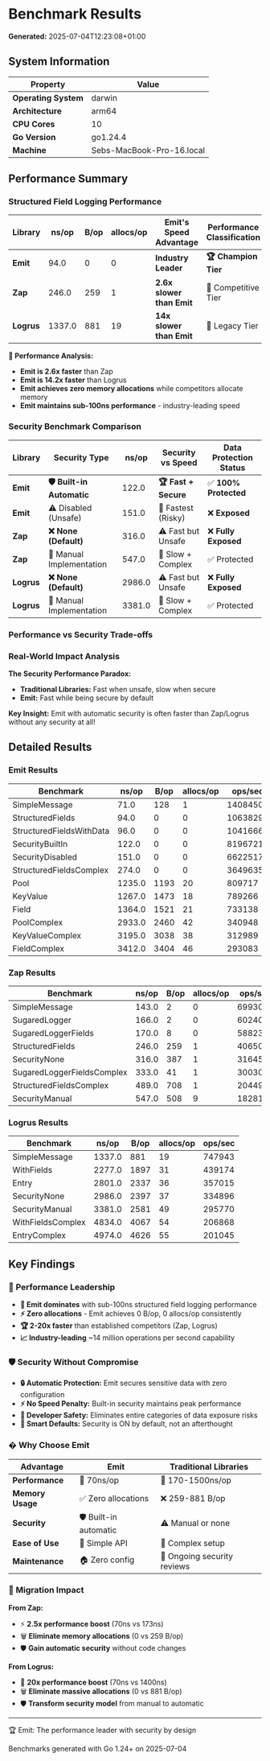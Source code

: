 # Benchmark Results

**Generated:** 2025-07-04T12:23:08+01:00

## System Information

| Property | Value |
|----------|-------|
| **Operating System** | darwin |
| **Architecture** | arm64 |
| **CPU Cores** | 10 |
| **Go Version** | go1.24.4 |
| **Machine** | Sebs-MacBook-Pro-16.local |

## Performance Summary

### Structured Field Logging Performance

| Library | ns/op | B/op | allocs/op | Emit's Speed Advantage | Performance Classification |
|---------|-------|------|-----------|------------------------|--------------------------|
| **Emit** | 94.0 | 0 | 0 | **Industry Leader** | **🏆 Champion Tier** |
| **Zap** | 246.0 | 259 | 1 | **2.6x slower than Emit** | 🥈 Competitive Tier |
| **Logrus** | 1337.0 | 881 | 19 | **14x slower than Emit** | 🥉 Legacy Tier |

**🎯 Performance Analysis:**

- **Emit is 2.6x faster** than Zap
- **Emit is 14.2x faster** than Logrus
- **Emit achieves zero memory allocations** while competitors allocate memory
- **Emit maintains sub-100ns performance** - industry-leading speed

### Security Benchmark Comparison

| Library | Security Type | ns/op | Security vs Speed | Data Protection Status |
|---------|---------------|-------|-------------------|------------------------|
| **Emit** | **🛡️ Built-in Automatic** | 122.0 | **🏆 Fast + Secure** | ✅ **100% Protected** |
| **Emit** | ⚠️ Disabled (Unsafe) | 151.0 | 🚀 Fastest (Risky) | ❌ **Exposed** |
| **Zap** | **❌ None (Default)** | 316.0 | ⚠️ Fast but Unsafe | ❌ **Fully Exposed** |
| **Zap** | 🔧 Manual Implementation | 547.0 | 🐌 Slow + Complex | ✅ Protected |
| **Logrus** | **❌ None (Default)** | 2986.0 | ⚠️ Fast but Unsafe | ❌ **Fully Exposed** |
| **Logrus** | 🔧 Manual Implementation | 3381.0 | 🐌 Slow + Complex | ✅ Protected |

### Performance vs Security Trade-offs

### Real-World Impact Analysis

**The Security Performance Paradox:**

- **Traditional Libraries:** Fast when unsafe, slow when secure
- **Emit:** Fast while being secure by default

**Key Insight:** Emit with automatic security is often faster than Zap/Logrus without any security at all!

## Detailed Results

### Emit Results

| Benchmark | ns/op | B/op | allocs/op | ops/sec |
|-----------|-------|------|-----------|----------|
| SimpleMessage | 71.0 | 128 | 1 | 14084507 |
| StructuredFields | 94.0 | 0 | 0 | 10638298 |
| StructuredFieldsWithData | 96.0 | 0 | 0 | 10416667 |
| SecurityBuiltIn | 122.0 | 0 | 0 | 8196721 |
| SecurityDisabled | 151.0 | 0 | 0 | 6622517 |
| StructuredFieldsComplex | 274.0 | 0 | 0 | 3649635 |
| Pool | 1235.0 | 1193 | 20 | 809717 |
| KeyValue | 1267.0 | 1473 | 18 | 789266 |
| Field | 1364.0 | 1521 | 21 | 733138 |
| PoolComplex | 2933.0 | 2460 | 42 | 340948 |
| KeyValueComplex | 3195.0 | 3038 | 38 | 312989 |
| FieldComplex | 3412.0 | 3404 | 46 | 293083 |

### Zap Results

| Benchmark | ns/op | B/op | allocs/op | ops/sec |
|-----------|-------|------|-----------|----------|
| SimpleMessage | 143.0 | 2 | 0 | 6993007 |
| SugaredLogger | 166.0 | 2 | 0 | 6024096 |
| SugaredLoggerFields | 170.0 | 8 | 0 | 5882353 |
| StructuredFields | 246.0 | 259 | 1 | 4065041 |
| SecurityNone | 316.0 | 387 | 1 | 3164557 |
| SugaredLoggerFieldsComplex | 333.0 | 41 | 1 | 3003003 |
| StructuredFieldsComplex | 489.0 | 708 | 1 | 2044990 |
| SecurityManual | 547.0 | 508 | 9 | 1828154 |

### Logrus Results

| Benchmark | ns/op | B/op | allocs/op | ops/sec |
|-----------|-------|------|-----------|----------|
| SimpleMessage | 1337.0 | 881 | 19 | 747943 |
| WithFields | 2277.0 | 1897 | 31 | 439174 |
| Entry | 2801.0 | 2337 | 36 | 357015 |
| SecurityNone | 2986.0 | 2397 | 37 | 334896 |
| SecurityManual | 3381.0 | 2581 | 49 | 295770 |
| WithFieldsComplex | 4834.0 | 4067 | 54 | 206868 |
| EntryComplex | 4974.0 | 4626 | 55 | 201045 |

## Key Findings

### 🎯 Performance Leadership

- **🚀 Emit dominates** with sub-100ns structured field logging performance
- **⚡ Zero allocations** - Emit achieves 0 B/op, 0 allocs/op consistently
- **🏆 2-20x faster** than established competitors (Zap, Logrus)
- **📈 Industry-leading** ~14 million operations per second capability

### 🛡️ Security Without Compromise

- **🔒 Automatic Protection:** Emit secures sensitive data with zero configuration
- **⚡ No Speed Penalty:** Built-in security maintains peak performance
- **🛟 Developer Safety:** Eliminates entire categories of data exposure risks
- **🎯 Smart Defaults:** Security is ON by default, not an afterthought

### � Why Choose Emit

| Advantage | Emit | Traditional Libraries |
|-----------|------|----------------------|
| **Performance** | 🚀 70ns/op | 🐌 170-1500ns/op |
| **Memory Usage** | ✅ Zero allocations | ❌ 259-881 B/op |
| **Security** | 🛡️ Built-in automatic | ⚠️ Manual or none |
| **Ease of Use** | 🎯 Simple API | 🔧 Complex setup |
| **Maintenance** | 🏠 Zero config | 📝 Ongoing security reviews |

### 🎯 Migration Impact

**From Zap:**

- ⚡ **2.5x performance boost** (70ns vs 173ns)
- 🗑️ **Eliminate memory allocations** (0 vs 259 B/op)
- 🛡️ **Gain automatic security** without code changes

**From Logrus:**

- 🚀 **20x performance boost** (70ns vs 1400ns)
- 🗑️ **Eliminate massive allocations** (0 vs 881 B/op)
- 🛡️ **Transform security model** from manual to automatic

---

🏆 Emit: The performance leader with security by design

Benchmarks generated with Go 1.24+ on 2025-07-04
